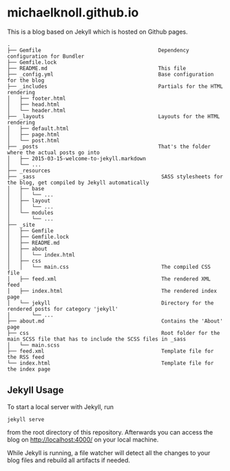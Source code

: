 michaelknoll.github.io
======================

This is a blog based on Jekyll which is hosted on Github pages.

````
.
├── Gemfile                                      Dependency configuration for Bundler
├── Gemfile.lock
├── README.md                                    This file
├── _config.yml                                  Base configuration for the blog
├── _includes                                    Partials for the HTML rendering
│   ├── footer.html
│   ├── head.html
│   └── header.html
├── _layouts                                     Layouts for the HTML rendering
│   ├── default.html
│   ├── page.html
│   └── post.html
├── _posts                                       That's the folder where the actual posts go into
│   ├── 2015-03-15-welcome-to-jekyll.markdown
│   └── ...
├── _resources
├── _sass                                         SASS stylesheets for the blog, get compiled by Jekyll automatically
│   ├── base
│   │   └── ...
│   ├── layout
│   │   └── ...
│   └── modules
│       └── ...
├── _site
│   ├── Gemfile
│   ├── Gemfile.lock
│   ├── README.md
│   ├── about
│   │   └── index.html
│   ├── css
│   │   └── main.css                              The compiled CSS file
│   ├── feed.xml                                  The rendered XML feed
│   ├── index.html                                The rendered index page
│   └── jekyll                                    Directory for the rendered posts for category 'jekyll'
│       └── ...
├── about.md                                      Contains the 'About' page
├── css                                           Root folder for the main SCSS file that has to include the SCSS files in _sass
│   └── main.scss
├── feed.xml                                      Template file for the RSS feed
└── index.html                                    Template file for the index page
````


Jekyll Usage
------------

To start a local server with Jekyll, run

    jekyll serve

from the root directory of this repository. Afterwards you can access the blog on [http://localhost:4000/](http://localhost:4000/) on your local machine.

While Jekyll is running, a file watcher will detect all the changes to your blog files and rebuild all artifacts if needed.
